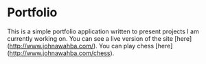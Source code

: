 # Portfolio 

This is a simple portfolio application written to present projects I am currently working on. You can see a live version of the site [here] (http://www.johnawahba.com/). You can play chess [here] (http://www.johnawahba.com/chess).
